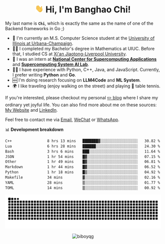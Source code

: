 <h1 align="center"><img src="assets/hi.gif" height="26" alt="wave"/> Hi, I'm Banghao Chi!</h1>

My last name is **`Chi`**, which is exactly the same as the name of one of the Backend frameworks in Go ;)

- 🏫 I'm currently an M.S. Computer Science student at the [University of Illinois at Urbana-Champaign](https://illinois.edu/).
- 👨‍🎓 I completed my Bachelor's degree in Mathematics at UIUC. Before that, I studied CS at [Xi'an Jiaotong-Liverpool University](https://www.xjtlu.edu.cn/en).
- 💼 I was an intern at **[National Center for Supercomputing Applications](https://www.ncsa.illinois.edu/)** and **[Supercomputing System AI Lab](https://supercomputing-system-ai-lab.github.io/)**.
- 👨‍💻 I have experience with Python, C++, Java, and JavaScript. Currently, I prefer writing **Python** and **Go**.
- 🆕 I'm doing research focusing on **LLM4Code** and **ML System**.
- 🌍 I like traveling (enjoy walking on the street) and playing 🏓 table tennis.

If you're interested, please checkout my personal [✏️ blog](https://banghao.live) where I share my ordinary yet joyful life. You can also find more about me on these sources: [My Website](https://biboyqg.github.io/) and [LinkedIn](https://www.linkedin.com/in/banghao-chi-550737276/).

Feel free to contact me via <a href="mailto:banghao2@illinois.edu">Email</a>, [WeChat](id:banghao1023) or [WhatsApp](+12173286124).

📊 **Development breakdown**

<!--START_SECTION:waka-->

```txt
C++                8 hrs 13 mins   ███████▓░░░░░░░░░░░░░░░░░   30.82 %
Lua                6 hrs 28 mins   ██████░░░░░░░░░░░░░░░░░░░   24.30 %
Bash               3 hrs 6 mins    ███░░░░░░░░░░░░░░░░░░░░░░   11.64 %
JSON               1 hr 54 mins    █▓░░░░░░░░░░░░░░░░░░░░░░░   07.15 %
Other              1 hr 49 mins    █▓░░░░░░░░░░░░░░░░░░░░░░░   06.81 %
Markdown           1 hr 44 mins    █▓░░░░░░░░░░░░░░░░░░░░░░░   06.52 %
Python             1 hr 18 mins    █▒░░░░░░░░░░░░░░░░░░░░░░░   04.92 %
Makefile           34 mins         ▓░░░░░░░░░░░░░░░░░░░░░░░░   02.16 %
YAML               28 mins         ▒░░░░░░░░░░░░░░░░░░░░░░░░   01.77 %
TOML               14 mins         ▒░░░░░░░░░░░░░░░░░░░░░░░░   00.92 %
```

<!--END_SECTION:waka-->

<picture>
  <source media="(prefers-color-scheme: dark)" srcset="https://raw.githubusercontent.com/BiboyQG/BiboyQG/output/github-contribution-grid-snake-dark.svg">
  <source media="(prefers-color-scheme: light)" srcset="https://raw.githubusercontent.com/BiboyQG/BiboyQG/output/github-contribution-grid-snake.svg">
  <img alt="github contribution grid snake animation" src="https://raw.githubusercontent.com/BiboyQG/BiboyQG/output/github-contribution-grid-snake.svg">
</picture>

<br>

<p align="center"><img src="https://komarev.com/ghpvc/?username=biboyqg&label=Profile%20views&color=0e75b6&style=flat" alt="biboyqg" /> </p>

</div>

